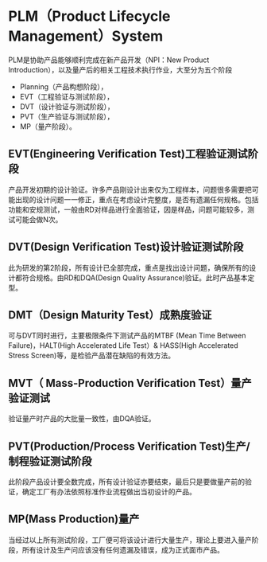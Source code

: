 # PLM（Product Lifecycle Management）System
PLM是协助产品能够顺利完成在新产品开发（NPI：New Product Introduction），以及量产后的相关工程技术执行作业，大至分为五个阶段
* Planning（产品构想阶段），
* EVT（工程验证与测试阶段），
* DVT（设计验证与测试阶段），
* PVT（生产验证与测试阶段），
* MP（量产阶段）。

## EVT(Engineering Verification Test)工程验证测试阶段

产品开发初期的设计验证。许多产品刚设计出来仅为工程样本，问题很多需要把可能出现的设计问题一一修正，重点在考虑设计完整度，是否有遗漏任何规格。包括功能和安规测试，一般由RD对样品进行全面验证，因是样品，问题可能较多，测试可能会做N次。

## DVT(Design Verification Test)设计验证测试阶段

此为研发的第2阶段，所有设计已全部完成，重点是找出设计问题，确保所有的设计都符合规格。由RD和DQA(Design Quality Assurance)验证。此时产品基本定型。

## DMT（Design Maturity Test）成熟度验证

可与DVT同时进行，主要极限条件下测试产品的MTBF (Mean Time Between Failure)，HALT(High Accelerated Life Test）& HASS(High Accelerated Stress Screen)等，是检验产品潜在缺陷的有效方法。

## MVT（ Mass-Production Verification Test）量产验证测试

验证量产时产品的大批量一致性，由DQA验证。

## PVT(Production/Process Verification Test)生产/制程验证测试阶段

此阶段产品设计要全数完成，所有设计验证亦要结束，最后只是要做量产前的验证，确定工厂有办法依照标准作业流程做出当初设计的产品。 

## MP(Mass Production)量产

当经过以上所有测试阶段，工厂便可将该设计进行大量生产，理论上要进入量产阶段，所有设计及生产问应该没有任何遗漏及错误，成为正式面市产品。